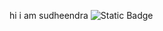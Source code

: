 hi i am sudheendra
![Static Badge](https://img.shields.io/badge/!%5BBadge%5D(https%3A%2F%2Fimg.shields.io%2Fbadge%2FStatus-Active-brightgreen)?style=for-the-badge&logo=!%5BBadge%5D(https%3A%2F%2Fimg.shields.io%2Fbadge%2FGitHub-Repo-black%3Flogo%3Dgithub)&logoColor=!%5BBadge%5D(https%3A%2F%2Fimg.shields.io%2Fbadge%2FVersion-1.0.0-ff69b4))

